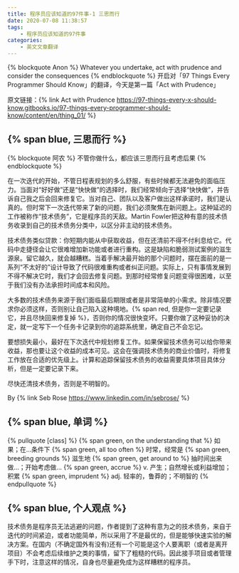 ```yaml
---
title: 程序员应该知道的97件事-1 三思而行 
date: 2020-07-08 11:38:57
tags: 
	- 程序员应该知道的97件事
categories:
	- 英文文章翻译
---
```


{% blockquote Anon %}
Whatever you undertake, act with prudence and consider the consequences
{% endblockquote %}
开启对「97 Things Every Programmer Should Know」的翻译，今天是第一篇「Act with Prudence」

<!-- more -->
原文链接：{% link Act with Prudence https://97-things-every-x-should-know.gitbooks.io/97-things-every-programmer-should-know/content/en/thing_01/  %}

## {% span blue, 三思而行 %}

{% blockquote 阿农 %}
不管你做什么，都应该三思而行且考虑后果
{% endblockquote %}

在一次迭代的开始，不管日程表规划的多么舒服，有些时候都无法避免的面临压力。当面对“好好做”还是“快快做”的选择时，我们经常倾向于选择“快快做”，并告诉自己我之后会回来修复它。当对自己、团队以及客户做出这样承诺时，我们是认真的。但时常下一次迭代带来了新的问题，我们必须聚焦在新问题上。这种延迟的工作被称作“技术债务”，它是程序员的天敌。Martin Fowler把这种有意的技术债务收录到自己的技术债务分类中，以区分非主动的技术债务。

技术债务类似贷款：你短期内能从中获取收益，但在还清前不得不付利息给它。代码中走捷径会让它很难增加新功能或者进行重构。这是缺陷和脆弱测试案例的滋生源泉。留它越久，就会越糟糕。当着手解决最开始的那个问题时，摆在面前的是一系列“不太好的”设计导致了代码很难重构或者纠正问题。实际上，只有事情发展到不得不解决它时，我们才会回去修复问题。到那时经常修复问题变得很困难，以至于我们没有办法承担时间成本和风险。

大多数的技术债务来源于我们面临最后期限或者是非常简单的小需求。除非情况要求你必须这样，否则别让自己陷入这种境地。{% span red, 但是你一定要记录它，并且尽快回来修复掉 %}，否则你的情况很快变坏。只要你做了这种妥协的决定，就一定写下一个任务卡记录到你的追踪系统里，确定自己不会忘记。

要想损失最小，最好在下次迭代中规划修复工作。如果保留技术债务可以给你带来收益，那也要让这个收益的成本可见。这会在强调技术债务的商业价值时，将修复工作放在合适的优先级上。计算和追踪保留技术债务的收益需要具体项目具体分析，但是一定要记录下来。

尽快还清技术债务，否则是不明智的。

By {% link Seb Rose https://www.linkedin.com/in/sebrose/ %}

## {% span blue, 单词 %}
{% pullquote [class] %}
{% span green, on the understanding that %}  如果；在...条件下
{% span green, all too often %}  时常，经常是
{% span green, breeding grounds %}  滋生地
{% span green, get around to %}  抽时间出来做...；开始考虑做...
{% span green, accrue %}  v. 产生；自然增长或利益增加；积累
{% span green, imprudent %} adj. 轻率的，鲁莽的；不明智的
{% endpullquote %}

## {% span blue, 个人观点 %}
技术债务是程序员无法逃避的问题，作者提到了这种有意为之的技术债务，来自于迭代的时间紧迫，或者功能简单，所以采用了不是最优的，但是能够快速实验的解决方案。在国内（不确定国外有没有)还有一个可能是这个人要离职（或者是离开项目）不会考虑后续维护之类的事情，留下了粗糙的代码。因此接手项目或者管理手下时，注意这样的情况，自身也尽量避免成为这样糟糕的程序员。
